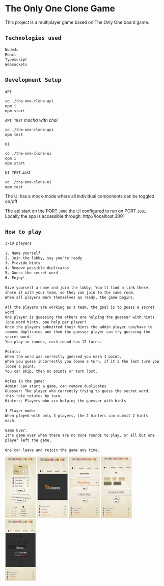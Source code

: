 # The Only One Clone Game

This project is a multiplayer game based on The Only One board game.

## `Technologies used`
```text
NodeJs
React
Typescript
Websockets
```
## `Development Setup`
`API`
```shell
cd ./the-one-clone-api
npm i
npm start
```
`API TEST` _mocha with chai_
```shell
cd ./the-one-clone-api
npm test
```

`UI`
```shell
cd ./the-one-clone-ui
npm i
npm start
```

`UI TEST` _Jest_
```shell
cd ./the-one-clone-ui
npm test
```

The UI has a mock-mode where all individual components can be toggled on/off

The api start on the PORT `3000` the UI configured to run on PORT `3001`
Locally the app is accessible through: http://localhost:3001

## `How to play`
```text
3-10 players

1. Name yourself
2. Join the lobby, say you're ready
3. Provide hints
4. Remove possible duplicates
5. Guess the secret word
6. Enjoy!

Give yourself a name and join the lobby, You'll find a link there, share it with your team, so they can join to the same room.
When all players mark themselves as ready, the game begins.

All the players are working as a team, the goal is to guess a secret word.
One player is guessing the others are helping the guesser with hints (one word hints, one help per player)
Once the players submitted their hints the admin player can/have to remove duplicates and then the guesser player can try guessing the secret word.
You play in rounds, each round has 12 turns.

Points:
When the word was correctly guessed you earn 1 point.
When you guess incorrectly you loose a turn, if it's the last turn you loose a point.
You can skip, then no points or turn lost.

Roles in the game: 
Admin: Can start a game, can remove duplicates
Guesser: The player who currently trying to guess the secret word, this role rotates by turn.
Hinters: Players who are helping the guesser with hints

3 Player mode:
When played with only 3 players, the 2 hinters can submit 2 hints each.

Game Over:
It's game over when there are no more rounds to play, or all but one player left the game.

One can leave and rejoin the game any time.

```

<img alt="lobby" src="./docs/Lobby.png" height="200" width="100"/>
<img alt="role" src="./docs/RoleAnnouncement.png" height="200" width="100"/>
<img alt="hinting" src="./docs/Hinting.png" height="200" width="100"/>
<img alt="guessing" src="./docs/Guessing.png" height="200" width="100"/>
<img alt="turnresult" src="./docs/turnResult.png" height="200" width="100"/>
